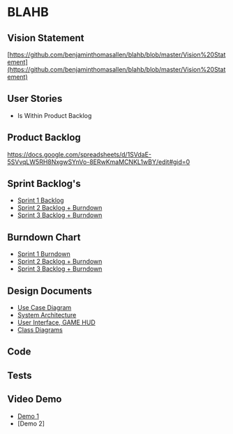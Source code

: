 # BLAHB

## Vision Statement

[https://github.com/benjaminthomasallen/blahb/blob/master/Vision%20Statement](https://github.com/benjaminthomasallen/blahb/blob/master/Vision%20Statement)

## User Stories
* Is Within Product Backlog

## Product Backlog
[https://docs.google.com/spreadsheets/d/1SVdaE-5SVvqLW5RH8NxgwSYnVo-8ERwKmaMCNKL1wBY/edit#gid=0
](https://docs.google.com/spreadsheets/d/1SVdaE-5SVvqLW5RH8NxgwSYnVo-8ERwKmaMCNKL1wBY/edit#gid=0
)

## Sprint Backlog's

* [Sprint 1 Backlog](https://docs.google.com/spreadsheets/d/16rI-Nl81dEqcvu7tPJZIqsg570gvdqXj_jQRoMa1ruE/edit?usp=sharing)
* [Sprint 2 Backlog + Burndown](https://docs.google.com/spreadsheets/d/1Obx_jEgmVdP6Ii1Ow7ewCKNUR-9QYvMPssuni8wY3wQ/edit?usp=sharing)
* [Sprint 3 Backlog + Burndown](https://docs.google.com/spreadsheets/d/1Zb1ZmDcwrO8X_8LUl4NtGXX34NchVJcdy0TlCIbIz_4/edit?usp=sharing)

## Burndown Chart
* [Sprint 1 Burndown](https://github.com/benjaminthomasallen/blahb/blob/master/sprint1burndown.PNG)
* [Sprint 2 Backlog + Burndown](https://docs.google.com/spreadsheets/d/1Obx_jEgmVdP6Ii1Ow7ewCKNUR-9QYvMPssuni8wY3wQ/edit?usp=sharing)
* [Sprint 3 Backlog + Burndown](https://docs.google.com/spreadsheets/d/1Zb1ZmDcwrO8X_8LUl4NtGXX34NchVJcdy0TlCIbIz_4/edit?usp=sharing)

## Design Documents
* [Use Case Diagram](https://github.com/benjaminthomasallen/blahb/blob/master/useCase.png)
* [System Architecture](https://github.com/benjaminthomasallen/blahb/blob/master/System%20Architecture.png)
* [User Interface, GAME HUD](https://github.com/benjaminthomasallen/blahb/blob/master/User%20Interface%2C%20GAME%20HUD.png)
* [Class Diagrams](https://github.com/benjaminthomasallen/blahb/blob/master/Class%20Diagrams.png)

## Code

## Tests

## Video Demo
* [Demo 1](https://www.youtube.com/watch?v=xAFRg0ssE-E&feature=youtu.be)
* [Demo 2]

